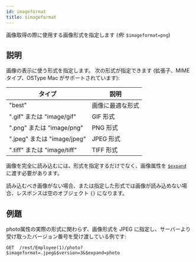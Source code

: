 ```yaml
---
id: imageformat
title: $imageformat
---
```


画像取得の際に使用する画像形式を指定します (*例*: `$imageformat=png`)

## 説明

画像の表示に使う形式を指定します。 次の形式が指定できます (拡張子、MIMEタイプ、OSType Mac がサポートされています):

| タイプ                                      | 説明       |
| ---------------------------------------- | -------- |
| "best"                                   | 画像に最適な形式 |
| ".gif" または "image/gif"   | GIF 形式   |
| ".png" または "image/png"   | PNG 形式   |
| ".jpeg" または "image/jpeg" | JPEG 形式  |
| ".tiff" または "image/tiff" | TIFF 形式  |

画像を完全に読み込むには、形式を指定するだけでなく、画像属性を [`$expand`]($expand.md) に渡す必要があります。

読み込むべき画像がない場合、または指定した形式では画像が読み込めない場合、レスポンスは空のオブジェクト `{}` になります。

## 例題

photo属性の実際の形式に関わらず、画像形式を JPEG に指定し、サーバーより受け取ったバージョン番号を受け渡している例です:

`GET  /rest/Employee(1)/photo?$imageformat=.jpeg&$version=3&$expand=photo`
